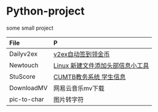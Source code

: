 # Python-project
some small project

|File       | P |
|:---------|:----------------|
|Dailyv2ex  | [v2ex自动签到领金币](http://xiahei.github.io/2016/05/15/login-v2ex/)|
|Newtouch  | [Linux 新建文件添加头部信息小工具](http://xiahei.github.io/2016/05/16/Newtouch/)|
|StuScore | [CUMTB教务系统 学生信息](http://xiahei.github.io/2016/02/22/CUMTB/)|
|DownloadMV| 网易云音乐mv下载|
|pic-to-char| 图片转字符|
